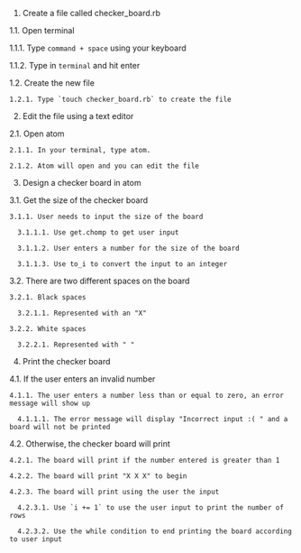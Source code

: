 1. Create a file called checker_board.rb

1.1. Open terminal

1.1.1. Type `command + space` using your keyboard

1.1.2. Type in `terminal` and hit enter

  1.2. Create the new file

    1.2.1. Type `touch checker_board.rb` to create the file

2. Edit the file using a text editor

  2.1. Open atom

    2.1.1. In your terminal, type atom.

    2.1.2. Atom will open and you can edit the file

3. Design a checker board in atom

  3.1. Get the size of the checker board

    3.1.1. User needs to input the size of the board

      3.1.1.1. Use get.chomp to get user input

      3.1.1.2. User enters a number for the size of the board

      3.1.1.3. Use to_i to convert the input to an integer

  3.2. There are two different spaces on the board

    3.2.1. Black spaces

      3.2.1.1. Represented with an "X"

    3.2.2. White spaces

      3.2.2.1. Represented with " "

4. Print the checker board

  4.1. If the user enters an invalid number

    4.1.1. The user enters a number less than or equal to zero, an error message will show up

      4.1.1.1. The error message will display "Incorrect input :( " and a board will not be printed

  4.2. Otherwise, the checker board will print

    4.2.1. The board will print if the number entered is greater than 1

    4.2.2. The board will print "X X X" to begin

    4.2.3. The board will print using the user the input

      4.2.3.1. Use `i += 1` to use the user input to print the number of rows

      4.2.3.2. Use the while condition to end printing the board according to user input
